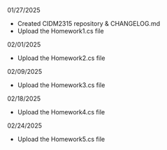01/27/2025
- Created CIDM2315 repository & CHANGELOG.md
- Upload the Homework1.cs file


02/01/2025
- Upload the Homework2.cs file


02/09/2025
- Upload the Homework3.cs file


02/18/2025
- Upload the Homework4.cs file

02/24/2025
- Upload the Homework5.cs file

